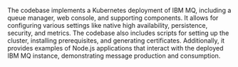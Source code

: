 The codebase implements a Kubernetes deployment of IBM MQ, including a queue manager, web console, and supporting components. It allows for configuring various settings like native high availability, persistence, security, and metrics. The codebase also includes scripts for setting up the cluster, installing prerequisites, and generating certificates. Additionally, it provides examples of Node.js applications that interact with the deployed IBM MQ instance, demonstrating message production and consumption. 
